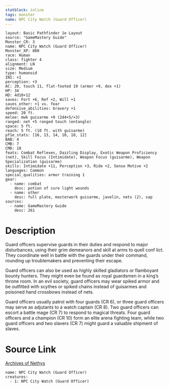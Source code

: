 ```yaml
---
statblock: inline
tags: monster
name: NPC City Watch (Guard Officer)
---
```

```statblock
layout: Basic Pathfinder 1e Layout
source: "GameMastery Guide"
Monster_CR: 3
name: NPC City Watch (Guard Officer)
Monster_XP: 800
race: Human
class: fighter 4
alignment: LN
size: Medium
type: humanoid
INI: +1
perception: +3
AC: 20, touch 11, flat-footed 19 (armor +9, dex +1)
HP: 34
HD: 4d10+12
saves: Fort +6, Ref +2, Will +1
saves_other: +1 vs. fear
defensive_abilities: bravery +1
speed: 20 ft.
melee: mwk guisarme +9 (2d4+5/×3)
ranged: net +5 ranged touch (entangle)
space: 5 ft.
reach: 5 ft. (10 ft. with guisarme)
pf1e_stats: [16, 13, 14, 10, 10, 12]
BAB: 4
CMB: 7
CMD: 18
feats: Combat Reflexes, Dazzling Display, Exotic Weapon Proficiency (net), Skill Focus (Intimidate), Weapon Focus (guisarme), Weapon Specialization (guisarme)
skills: Intimidate +11, Perception +3, Ride +2, Sense Motive +2
languages: Common
special_qualities: armor training 1
gear:
  - name: combat
    desc: potion of cure light wounds
  - name: other
    desc: full plate, masterwork guisarme, javelin, nets (2), sap
sources:
  - name: GameMastery Guide
    desc: 261
```
# Description
Guard officers supervise guards in their duties and respond to major disturbances, using their grim demeanors and skill at arms to quell conf lict. They coordinate well in battle with the guards under their command, rounding up troublemakers and preventing their escape.

Guard officers can also be used as highly skilled gladiators or flamboyant bounty hunters. They might even be found as royal guardsmen in a king’s throne room. In an evil society, guard officers may wear spiked armor and be outfitted with scythes or spiked chains instead of guisarmes and poisoned hand crossbows instead of nets.

Guard officers usually patrol with four guards (CR 6), or three guard officers may serve as adjutants to a watch captain (CR 8). Two guard officers can escort a battle mage (CR 7) to respond to magical threats. Four guard officers and a champion (CR 10) form an elite arena fighting team, while two guard officers and two slavers (CR 7) might guard a valuable shipment of slaves.
# Source Link
[Archives of Nethys](https://aonprd.com/NPCDisplay.aspx?ItemName=City%20Watch%20(Guard%20Officer))
```encounter-table
name: NPC City Watch (Guard Officer)
creatures:
  - 1: NPC City Watch (Guard Officer)
```
